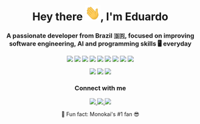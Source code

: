 <h1 align="center">Hey there <img src="./images/hi.gif" width="40px" height="40px" />, I'm Eduardo</h1>
<h3 align="center">A passionate developer from Brazil 🇧🇷, focused on improving software engineering, AI and programming skills 🖥️ everyday</h3>

<p align="center">
  <img src="https://img.shields.io/badge/-React-66d9ef?style=flat-square&logo=react&logoColor=white" />
  <img src="https://img.shields.io/badge/-JavaScript-f1e05a?style=flat-square&logo=javascript&logoColor=black" />
  <img src="https://img.shields.io/badge/-TypeScript-007acc?style=flat-square&logo=typescript&logoColor=white" />
  <img src="https://img.shields.io/badge/-Python-f8c555?style=flat-square&logo=python&logoColor=white" />
  <img src="https://img.shields.io/badge/-SQL-ff6188?style=flat-square&logo=postgresql&logoColor=white" />
  <img src="https://img.shields.io/badge/-Computer%20Vision-a1efe4?style=flat-square&logo=opencv&logoColor=black" />
  <img src="https://img.shields.io/badge/-C++-66d9ef?style=flat-square&logo=c%2b%2b&logoColor=white" />
  <img src="https://img.shields.io/badge/-HTML5-f92672?style=flat-square&logo=html5&logoColor=white" />
  <img src="https://img.shields.io/badge/-CSS3-a6e22e?style=flat-square&logo=css3&logoColor=black" />
</p>

<p align="center">
  <img src="https://img.shields.io/badge/-USP-272822?style=flat-square&logo=academia&logoColor=f8f8f2" />
  <img src="https://img.shields.io/badge/-Turing%20Talks-272822?style=flat-square&logo=medium&logoColor=white" />
  <a href="https://doge-dev.vercel.app/" target="_blank" rel="noreferrer">
    <img src="https://img.shields.io/badge/-My%20Website-272822?style=flat-square&logo=vercel&logoColor=white" />
  </a>
</p>

<h3 align="center">Connect with me</h3>
<p align="center">
  <a href="https://linkedin.com/in/educg550" target="_blank" rel="noreferrer">
    <img src="https://img.shields.io/badge/-LinkedIn-0077B5?style=flat-square&logo=linkedin&logoColor=white" />
  </a>
  <a href="https://instagram.com/educg550" target="_blank" rel="noreferrer">
    <img src="https://img.shields.io/badge/-Instagram-E4405F?style=flat-square&logo=instagram&logoColor=white" />
  </a>
  <a href="mailto:eduardo9cruz@outlook.com">
    <img src="https://img.shields.io/badge/-Email-ffae33?style=flat-square&logo=microsoftoutlook&logoColor=black" />
  </a>
</p>

<p align="center">🦄 Fun fact: Monokai's #1 fan 😎</p>
